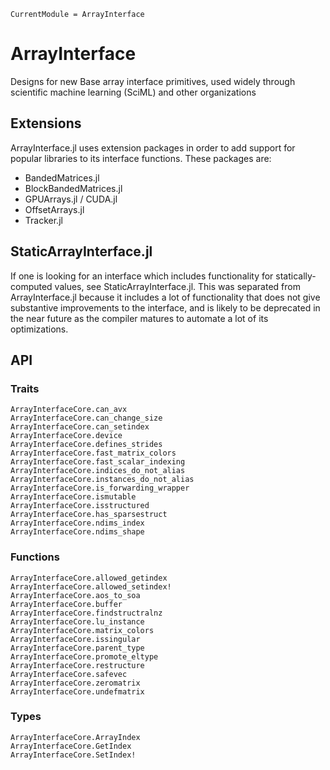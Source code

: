 ```@meta
CurrentModule = ArrayInterface
```
# ArrayInterface

Designs for new Base array interface primitives, used widely through scientific machine learning (SciML) and other organizations

## Extensions

ArrayInterface.jl uses extension packages in order to add support for popular libraries to its interface functions. These packages are:

- BandedMatrices.jl
- BlockBandedMatrices.jl
- GPUArrays.jl / CUDA.jl
- OffsetArrays.jl
- Tracker.jl

## StaticArrayInterface.jl

If one is looking for an interface which includes functionality for statically-computed values, see StaticArrayInterface.jl.
This was separated from ArrayInterface.jl because it includes a lot of functionality that does not give substantive improvements
to the interface, and is likely to be deprecated in the near future as the compiler matures to automate a lot of its optimizations.

## API

### Traits

```@docs
ArrayInterfaceCore.can_avx
ArrayInterfaceCore.can_change_size
ArrayInterfaceCore.can_setindex
ArrayInterfaceCore.device
ArrayInterfaceCore.defines_strides
ArrayInterfaceCore.fast_matrix_colors
ArrayInterfaceCore.fast_scalar_indexing
ArrayInterfaceCore.indices_do_not_alias
ArrayInterfaceCore.instances_do_not_alias
ArrayInterfaceCore.is_forwarding_wrapper
ArrayInterfaceCore.ismutable
ArrayInterfaceCore.isstructured
ArrayInterfaceCore.has_sparsestruct
ArrayInterfaceCore.ndims_index
ArrayInterfaceCore.ndims_shape

```

### Functions

```@docs
ArrayInterfaceCore.allowed_getindex
ArrayInterfaceCore.allowed_setindex!
ArrayInterfaceCore.aos_to_soa
ArrayInterfaceCore.buffer
ArrayInterfaceCore.findstructralnz
ArrayInterfaceCore.lu_instance
ArrayInterfaceCore.matrix_colors
ArrayInterfaceCore.issingular
ArrayInterfaceCore.parent_type
ArrayInterfaceCore.promote_eltype
ArrayInterfaceCore.restructure
ArrayInterfaceCore.safevec
ArrayInterfaceCore.zeromatrix
ArrayInterfaceCore.undefmatrix
```

### Types

```@docs
ArrayInterfaceCore.ArrayIndex
ArrayInterfaceCore.GetIndex
ArrayInterfaceCore.SetIndex!
```